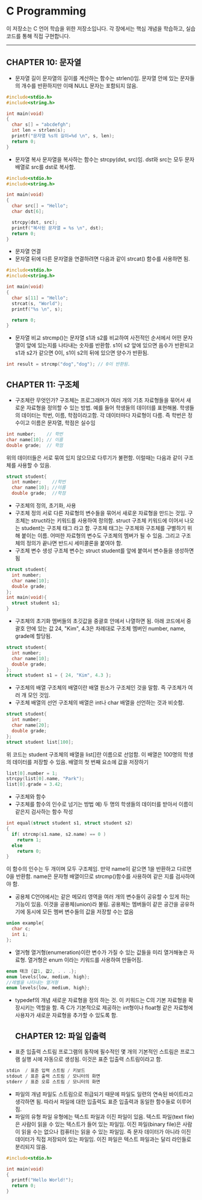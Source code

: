 #  C Programming

이 저장소는 C 언어 학습을 위한 저장소입니다. 각 장에서는 핵심 개념을 학습하고, 실습 코드를 통해 직접 구현합니다.

---

##  CHAPTER 10: 문자열
- 문자열 길이
  문자열의 길이를 계산하는 함수는 strlen()임. 문자열 안에 있는 문자들의 개수를 반환하지만 이때 NULL 문자는 포함되지 않음.
```C
#include<stdio.h>
#include<string.h>

int main(void)
{
  char s[] = "abcdefgh";
  int len = strlen(s);
  printf("문자열 %s의 길이=%d \n", s, len);
  return 0;
}
```
- 문자열 복사
  문자열을 복사하는 함수는 strcpy(dst, src)임. dst와 src는 모두 문자 배열로 src를 dst로 복사함.
```c
#include<stdio.h>
#include<string.h>

int main(void)
{
  char src[] = "Hello";
  char dst[6];

  strcpy(dst, src);
  printf("복사된 문자열 = %s \n", dst);
  return 0;
}
```
- 문자열 연결
- 문자열 뒤에 다른 문자열을 연결하려면 다음과 같이 strcat() 함수를 사용하면 됨.
```c
#include<stdio.h>
#include<string.h>

int main(void)
{
  char s[11] = "Hello";
  strcat(s, "World");
  printf("%s \n", s);

  return 0;
}
```
- 문자열 비교
  strcmp()는 문자열 s1과 s2를 비교하여 사전적인 순서에서 어떤 문자열이 앞에 있는지를 나타내는 숫자를 반환함.
  s1이 s2 앞에 있으면 음수가 반환되고 s1과 s2가 같으면 0이, s1이 s2의 뒤에 있으면 양수가 반환됨.
```c
int result = strcmp("dog","dog"); // 0이 반환됨.
```
##  CHAPTER 11: 구조체

- 구조체란 무엇인가?
  구조체는 프로그래머가 여러 개의 기초 자료형들을 묶어서 새로운 자료형을 정의할 수 있는 방법.
  예를 들어 학생들의 데이터를 표현해봄. 학생들의 데이터는 학번, 이름, 학점이라고함. 각 데이터마다 자료형이 다름.
  즉 학번은 정수이고 이름은 문자열, 학점은 실수임
```c
int number;    // 학번
char name[10]; // 이름
double grade;  // 학점
```
위의 데이터들은 서로 묶여 있지 않으므로 다루기가 불편함. 이럴때는 다음과 같이 구조체를 사용할 수 있음.
```c
struct student{
  int number;    //학번
  char name[10]; //이름
  double grade;  //학점
```
- 구조체의 정의, 초기화, 사용
- 구조체 정의
  서로 다른 자료형의 변수들을 묶어서 새로운 자료형을 만드는 것임. 구조체는 struct라는 키워드를 사용하여 정의함.
  struct 구조체 키워드에 이어서 나오는 student는 구조체 태그 라고 함. 구조체 태그는 구조체와 구조체를 구별하기 위해 붙이는 이름.
  어떠한 자료형의 변수도 구조체의 멤버가 될 수 있음. 그리고 구조체의 정의가 끝나면 반드시 세미콜론을 붙여야 함.
- 구조체 변수 생성
  구조체 변수는 struct student를 앞에 붙여서 변수들을 생성하면 됨
```c
struct student{
  int number;
  char name[10];
  double grade;
};
int main(void){
  struct student s1;
}
```
- 구조체의 초기화
  멤버들의 초깃값을 중괄호 안에서 나열하면 됨. 아래 코드에서 중괄호 안에 있는 값 24, "Kim", 4.3은 차례대로 구조체 멤버인 number, name,
  grade에 할당됨.
```c
struct student{
  int number;
  char name[10];
  double grade;
};
struct student s1 = { 24, "Kim", 4.3 };
```
- 구조체의 배열
  구조체의 배열이란 배열 원소가 구조체인 것을 말함. 즉 구조체가 여러 개 모인 것임.
- 구조체 배열의 선언
  구조체의 배열은 int나 char 배열을 선언하는 것과 비슷함.
```c
struct student{
  int number;
  char name[20];
  double grade;
};
struct student list[100];
```
위 코드는 student 구조체의 배열을 list[]란 이름으로 선엄함. 이 배열은 100명의 학생의 데이터를 저장할 수 있음.
배열의 첫 번째 요소에 값을 저장하기 
```c
list[0].number = 1;
strcpy(list[0].name, "Park");
list[0].grade = 3.42;
```
- 구조체와 함수
- 구조체를 함수의 인수로 넘기는 방법
  예) 두 명의 학생들의 데이터를 받아서 이름이 같은지 검사하는 함수 작성
```c
int equal(struct student s1, struct student s2)
{
  if( strcmp(s1.name, s2.name) == 0 )
    return 1;
  else
    return 0;
}
```
이 함수의 인수는 두 개이며 모두 구조체임. 만약 name이 같으면 1을 반환하고 다르면 0을 반환함. name은 문자형 배열이므로 strcmp()함수를 
사용하여 같은 지를 검사하여야 함.

- 공용체
  C언어에서는 같은 메모리 영역을 여러 개의 변수들이 공유할 수 있게 하는 기능이 있음. 이것을 공용체(union)라 불림.
  공용체는 멤버들이 같은 공간을 공유하기에 동시에 모든 멤버 변수들의 값을 저장할 수는 없음
```c
union example{
  char c;
  int i;
};
```
- 열거형
  열거형(enumeration)이란 변수가 가질 수 있는 값들을 미리 열거해놓은 자료형.
  열거형은 enum 이라는 키워드를 사용하여 만들어짐.
```c
enum 태크 {값1, 값2, . . .};
enum levels{low, medium, high};
//레벨을 나타내는 열겨형
enum levels{low, medium, high};
```
- typedef의 개념
  새로운 자료형을 정의 하는 것. 이 키워드는 C의 기본 자료형을 확장시키는 역할을 함. 즉 C가 기본적으로 제공하는 int형이나 float형 같은
  자료형에 사용자가 새로운 자료형을 추가할 수 있도록 함.

  ##  CHAPTER 12: 파일 입출력
-  표준 입출력 스트림
  프로그램의 동작에 필수적인 몇 개의 기본적인 스트림은 프로그램 실행 시에 자동으로 생성됨.
  이것은 표준 입출력 스트림이라고 함.
```c
stdin  / 표준 입력 스트림 / 키보드
stdout / 표준 출력 스트림 / 모니터의 화면
stderr / 표준 오류 스트림 / 모니터의 화면
```
- 파일의 개념
  파일도 스트림으로 취급되기 때문에 파일도 일련의 연속된 바이트라고 생각하면 됨.
  따라서 파일에 대한 입출력도 표준 입출력과 동일한 함수들로 이루어짐.
- 파일의 유형
  파일 유형에는 텍스트 파일과 이진 파일이 있음. 텍스트 파일(text file)은 사람이 읽을 수 있는 텍스트가 들어 있는 파일임.
  이진 파일(binary file)은 사람이 읽을 수는 없으나 컴퓨터는 읽을 수 있는 파일임. 즉 문자 데이터가 아니라 이진 데이터가 직접
  저장되어 있는 파일임. 이진 파일은 텍스트 파일과는 달리 라인들로 분리되지 않음.
```c
#include<stdio.h>

int main(void)
{
  printf("Hello World!");
  return 0;
}
```

 




